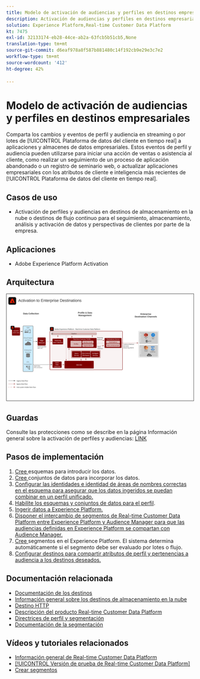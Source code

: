 ```yaml
---
title: Modelo de activación de audiencias y perfiles en destinos empresariales
description: Activación de audiencias y perfiles en destinos empresariales
solution: Experience Platform,Real-time Customer Data Platform
kt: 7475
exl-id: 32133174-eb28-44ce-ab2a-63fcb5b51cb5,None
translation-type: tm+mt
source-git-commit: d6eaf978a8f587b881480c14f192cb9e29e3c7e2
workflow-type: tm+mt
source-wordcount: '412'
ht-degree: 42%

---
```


# Modelo de activación de audiencias y perfiles en destinos empresariales

Comparta los cambios y eventos de perfil y audiencia en streaming o por lotes de [!UICONTROL Plataforma de datos del cliente en tiempo real] a aplicaciones y almacenes de datos empresariales. Estos eventos de perfil y audiencia pueden utilizarse para iniciar una acción de ventas o asistencia al cliente, como realizar un seguimiento de un proceso de aplicación abandonado o un registro de seminario web, o actualizar aplicaciones empresariales con los atributos de cliente e inteligencia más recientes de [!UICONTROL Plataforma de datos del cliente en tiempo real].

## Casos de uso

* Activación de perfiles y audiencias en destinos de almacenamiento en la nube o destinos de flujo continuo para el seguimiento, almacenamiento, análisis y activación de datos y perspectivas de clientes por parte de la empresa.

## Aplicaciones

* Adobe Experience Platform Activation

## Arquitectura

<img src="assets/enterprise_destination_activation.svg" alt="Arquitectura de referencia para el escenario de activación empresarial" style="border:1px solid #4a4a4a" />


## Guardas

Consulte las protecciones como se describe en la página Información general sobre la activación de perfiles y audiencias: [LINK](overview.md)

## Pasos de implementación

1. [Cree ](https://experienceleague.adobe.com/docs/platform-learn/tutorials/schemas/create-a-schema.html) esquemas para introducir los datos.
1. [Cree ](https://experienceleague.adobe.com/docs/platform-learn/tutorials/data-ingestion/create-datasets-and-ingest-data.html) conjuntos de datos para incorporar los datos.
1. [Configurar las identidades e identidad de áreas de nombres correctas en el esquema para asegurar que los datos ingeridos se puedan combinar en un perfil unificado.](https://experienceleague.adobe.com/docs/platform-learn/tutorials/identities/label-ingest-and-verify-identity-data.html)
1. [Habilite los esquemas y conjuntos de datos para el perfil](https://experienceleague.adobe.com/docs/platform-learn/tutorials/profiles/bring-data-into-the-real-time-customer-profile.html).
1. [Ingerir datos a Experience Platform.](https://experienceleague.adobe.com/?recommended=ExperiencePlatform-D-1-2020.1.dataingestion)
1. [Disponer el intercambio de segmentos de Real-time Customer Data Platform entre Experience Platform y Audience Manager para que las audiencias definidas en Experience Platform se compartan con Audience Manager.](https://www.adobe.com/go/audiences)
1. [Cree ](https://experienceleague.adobe.com/docs/platform-learn/tutorials/segments/create-segments.html?lang=es) segmentos en el Experience Platform. El sistema determina automáticamente si el segmento debe ser evaluado por lotes o flujo.
1. [Configurar destinos para compartir atributos de perfil y pertenencias a audiencia a los destinos deseados.](https://experienceleague.adobe.com/docs/platform-learn/tutorials/destinations/create-destinations-and-activate-data.html)

## Documentación relacionada

* [Documentación de los destinos](https://experienceleague.adobe.com/docs/experience-platform/destinations/catalog/overview.html?lang=es)
* [Información general sobre los destinos de almacenamiento en la nube](https://experienceleague.adobe.com/docs/experience-platform/destinations/catalog/cloud-storage/overview.html?lang=en#catalog)
* [Destino HTTP](https://experienceleague.adobe.com/docs/experience-platform/destinations/catalog/http-destination.html?lang=en#overview)
* [Descripción del producto Real-time Customer Data Platform](https://helpx.adobe.com/es/legal/product-descriptions/real-time-customer-data-platform.html)
* [Directrices de perfil y segmentación](https://experienceleague.adobe.com/docs/experience-platform/profile/guardrails.html?lang=es)
* [Documentación de la segmentación](https://experienceleague.adobe.com/docs/experience-platform/segmentation/api/streaming-segmentation.html?lang=es)

## Vídeos y tutoriales relacionados

* [Información general de Real-time Customer Data Platform](https://experienceleague.adobe.com/docs/platform-learn/tutorials/application-services/rtcdp/understanding-the-real-time-customer-data-platform.html?lang=es)
* [[!UICONTROL Versión de prueba de Real-time Customer Data Platform]](https://experienceleague.adobe.com/docs/platform-learn/tutorials/application-services/rtcdp/demo.html?lang=es)
* [Crear segmentos](https://experienceleague.adobe.com/docs/platform-learn/tutorials/segments/create-segments.html)
